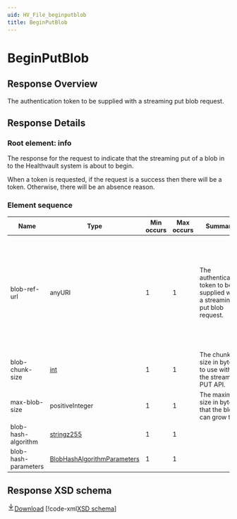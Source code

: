 ```yaml
---
uid: HV_File_beginputblob
title: BeginPutBlob
---
```


# BeginPutBlob

## Response Overview

The authentication token to be supplied with a streaming put blob request.

## Response Details

<a name='info'></a>

### Root element: info

The response for the request to indicate that the streaming put of a blob in to the Healthvault system is about to begin.

When a token is requested, if the request is a success then there will be a token. Otherwise, there will be an absence reason.

### Element sequence

Name|Type|Min occurs|Max occurs|Summary|Remarks
---|---|---|---|---|---
blob-ref-url|anyURI|1|1|The authentication token to be supplied with a streaming put blob request.|The token has a limited time-to-live. When the token expires, requests will fail with access denied.
blob-chunk-size|[int](xref:HV_1ed1cba6-9530-44a3-b7b5-e8219690ebcf#int)|1|1|The chunk size in bytes to use with the streaming PUT API.|
max-blob-size|positiveInteger|1|1|The maximum size in bytes that the blob can grow to.|
blob-hash-algorithm|[stringz255](xref:HV_File_types#stringz255)|1|1||
blob-hash-parameters|[BlobHashAlgorithmParameters](xref:HV_File_types#BlobHashAlgorithmParameters)|1|1||

## Response XSD schema
[![Download](/healthvault/images/download.png)Download](../xsd/response-beginputblob.xsd)
[!code-xml[XSD schema](../xsd/response-beginputblob.xsd)]
